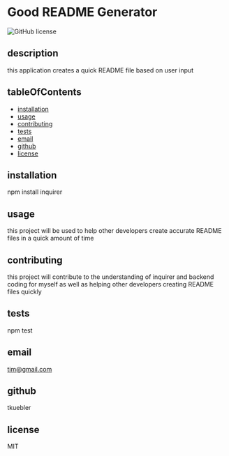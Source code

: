 # Good README Generator
    
![GitHub license](https://img.shields.io/badge/license-MIT-blue.svg)
## description
this application creates a quick README file based on user input
## tableOfContents
* [installation](#installation)
* [usage](#usage)
* [contributing](#contributing)
* [tests](#tests)
* [email](#email)
* [github](#github)
* [license](#license)
    
## installation
npm install inquirer
## usage
this project will be used to help other developers create accurate README files in a quick amount of time
## contributing
this project will contribute to the understanding of inquirer and backend coding for myself as well as helping other developers creating README files quickly
## tests
npm test
## email
tim@gmail.com
## github
tkuebler
## license
MIT 
